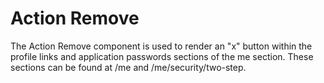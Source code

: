 Action Remove
=============

The Action Remove component is used to render an "x" button within the profile links and application passwords sections of the me section. These sections can be found at /me and /me/security/two-step.